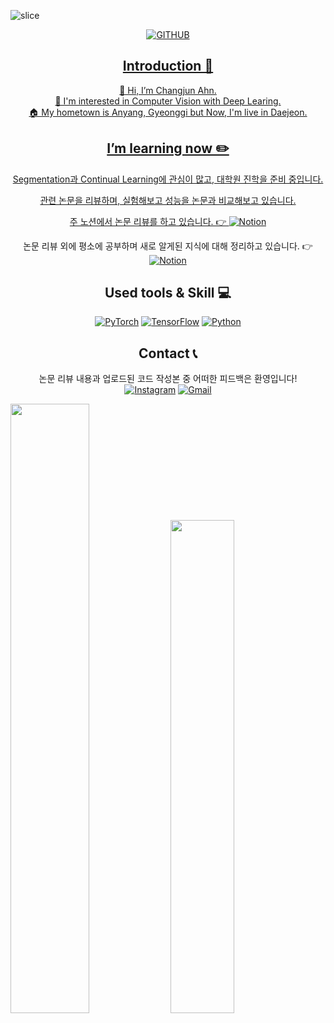 ![slice](https://capsule-render.vercel.app/api?type=slice&color=53B8EC&height=200&text=Hi,%20there👋&fontAlign=70&rotate=13&fontAlignY=25&desc=ChangJun's%20GitHub&descAlign=70.&descAlignY=44)

<div style="display: flex; justify-content: center;">
  <a href="https://hits.seeyoufarm.com/api/count/incr/badge.svg?url=https%3A%2F%2Fgithub.com%2Fahhnchangjun%2Fhit-counter&count_bg=%2353B8EC&title_bg=%23555555&icon=&icon_color=%23E7E7E7&title=hits&edge_flat=false">
    <img src="https://hits.seeyoufarm.com/api/count/incr/badge.svg?url=https%3A%2F%2Fgithub.com%2Fahhnchangjun%2Fhit-counter&count_bg=%2353B8EC&title_bg=%23555555&icon=&icon_color=%23E7E7E7&title=github&edge_flat=false" alt="GITHUB" style="max-width: 100%;"/>
</div>

<div align=center>

## Introduction 👋

👋 Hi, I’m Changjun Ahn.<br>
👀 I'm interested in Computer Vision with Deep Learing.<br>
🏠 My hometown is Anyang, Gyeonggi but Now, I'm live in Daejeon.

  
## I’m learning now ✏️
Segmentation과 Continual Learning에 관심이 많고, 대학원 진학을 준비 중입니다.

관련 논문을 리뷰하며, 실험해보고 성능을 논문과 비교해보고 있습니다.

주 노션에서 논문 리뷰를 하고 있습니다. 👉 [![Notion](https://img.shields.io/badge/Notion-000000?style=plastic&logo=Notion&logoColor=white)](https://chatter-icecream-ccc.notion.site/Paper-Review-2e59a17de1774cfbbd866e7b02d82884?pvs=4)

논문 리뷰 외에 평소에 공부하며 새로 알게된 지식에 대해 정리하고 있습니다. 
👉 [![Notion](https://img.shields.io/badge/Notion-000000?style=plastic&logo=Notion&logoColor=white)](https://chatter-icecream-ccc.notion.site/Artificial-Intelligence-689ef72954b0404aa65d6e43bf6e348d?pvs=4)

## Used tools & Skill 💻

 [![PyTorch](https://img.shields.io/badge/PyTorch-EE4C2C?style=plastic&logo=pytorch&logoColor=white)](https://pytorch.org/)
[![TensorFlow](https://img.shields.io/badge/TensorFlow-FF6F00?style=plastic&logo=TensorFlow&logoColor=white)](https://www.tensorflow.org/)
[![Python](https://img.shields.io/badge/Python-3776AB?style=plastic&logo=Python&logoColor=white)](https://www.python.org/)


## Contact 📞

논문 리뷰 내용과 업로드된 코드 작성본 중 어떠한 피드백은 환영입니다!<br>
[![Instagram](https://img.shields.io/badge/Instagram-E4405F?style=plastic&logo=Instagram&logoColor=white)](https://www.instagram.com/ahhnchangjun/) 
[![Gmail](https://img.shields.io/badge/Gmail-D14836?style=plastic&logo=Gmail&logoColor=white)](mailto:qkqk1009@gmail.com)

</div>


<p float="left">
  <img src="https://github-readme-stats.vercel.app/api?username=ahhnchangjun&show_icons=true&theme=transparent" width="50%" />
  <a href="https://solved.ac/qkqk1009">
    <img src="http://mazassumnida.wtf/api/generate_badge?boj=qkqk1009" width="45%" />
  </a>
</p>


